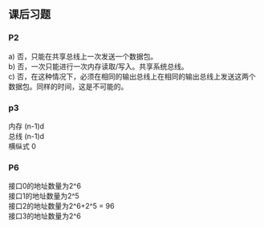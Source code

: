 ## 课后习题 
### P2 
a) 否，只能在共享总线上一次发送一个数据包。  
b) 否，一次只能进行一次内存读取/写入。共享系统总线。  
c) 否，在这种情况下，必须在相同的输出总线上在相同的输出总线上发送这两个数据包。同样的时间，这是不可能的。
### p3
内存 (n-1)d  
总线 (n-1)d  
横纵式 0  
### P6
接口0的地址数量为2^6  
接口1的地址数量为2^5  
接口2的地址数量为2^6+2^5 = 96  
接口3的地址数量为2^6


